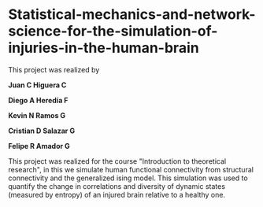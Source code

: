# Statistical-mechanics-and-network-science-for-the-simulation-of-injuries-in-the-human-brain
This project was realized by

**Juan C Higuera C**

**Diego A Heredía F**

**Kevin N Ramos G**

**Cristian D Salazar G**

**Felipe R Amador G**


This project was realized for the course "Introduction to theoretical research", in this we simulate human functional connectivity from structural connectivity and the generalized ising model. This simulation was used to quantify the change in correlations and diversity of dynamic states (measured by entropy) of an injured brain relative to a healthy one.

